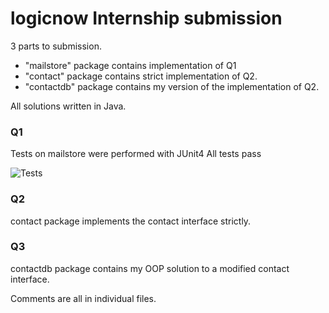 # logicnow Internship submission

3 parts to submission.

+ "mailstore" package contains implementation of Q1
+ "contact" package contains strict implementation of Q2.
+ "contactdb" package contains my version of the implementation of Q2.

All solutions written in Java.


### Q1
Tests on mailstore were performed with JUnit4
All tests pass

![Tests](http://s27.postimg.org/j750hlbkz/mailstore_Control_Test.png)

### Q2
contact package implements the contact interface strictly.


### Q3
contactdb package contains my OOP solution to a modified contact interface.


Comments are all in individual files.

    
  
